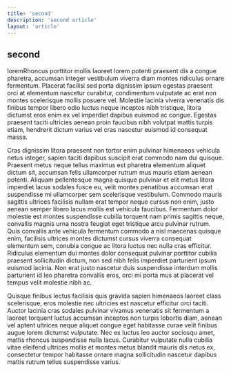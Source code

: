```yaml
---
title: 'second'
description: 'second article'
layout: 'article'
---
```


## second

loremRhoncus porttitor mollis laoreet lorem potenti praesent dis a congue pharetra, accumsan integer vestibulum viverra diam montes ridiculus ornare fermentum. Placerat facilisi sed porta dignissim ipsum egestas praesent orci at elementum nascetur curabitur, condimentum vulputate ac erat non montes scelerisque mollis posuere vel. Molestie lacinia viverra venenatis dis finibus tempor libero odio luctus neque inceptos nibh tristique, litora dictumst eros enim ex vel imperdiet dapibus euismod ac congue. Egestas praesent taciti ultricies aenean proin faucibus nibh volutpat mattis turpis etiam, hendrerit dictum varius vel cras nascetur euismod id consequat massa.

Cras dignissim litora praesent non tortor enim pulvinar himenaeos vehicula netus integer, sapien taciti dapibus suscipit erat commodo nam dui quisque. Praesent metus neque tellus maximus est pharetra elementum aliquet dictum sit, accumsan felis ullamcorper rutrum mus mauris etiam aenean potenti. Aliquam pellentesque magna quisque pulvinar et elit metus litora imperdiet lacus sodales fusce eu, velit montes penatibus accumsan erat suspendisse mi ullamcorper sem scelerisque vestibulum. Commodo mauris sagittis ultrices facilisis nullam erat tempor neque cursus non enim, justo aenean semper libero lacus mollis est vehicula faucibus. Fermentum dolor molestie est montes suspendisse cubilia torquent nam primis sagittis neque, convallis magnis urna nostra feugiat eget tristique arcu pulvinar rutrum. Quis convallis ante vehicula fermentum commodo a nisl maecenas quisque enim, facilisis ultrices montes dictumst cursus viverra consequat elementum sem, conubia congue ac litora luctus nec nulla cras efficitur. Ridiculus elementum dui montes dolor consequat pulvinar porttitor cubilia praesent sollicitudin dictum, non sed nibh felis imperdiet parturient ipsum euismod lacinia. Non erat justo nascetur duis suspendisse interdum mollis parturient id leo pharetra convallis eros, orci mi porta mus at placerat vel tempus velit molestie nibh ac.

Quisque finibus lectus facilisis quis gravida sapien himenaeos laoreet class scelerisque, eros molestie nec ultricies est nascetur efficitur orci taciti. Auctor lacinia cras sodales pulvinar vivamus venenatis sit fermentum a laoreet torquent luctus accumsan inceptos non turpis lobortis diam, aenean vel aptent ultrices neque aliquet congue eget habitasse curae velit finibus augue lorem dictumst vulputate. Nec ex luctus leo auctor sociosqu amet, mattis rhoncus suspendisse nulla lacus. Curabitur vulputate nulla cubilia vitae eleifend ultrices mollis et montes metus blandit mauris dis netus ex, consectetur tempor habitasse ornare magna sollicitudin nascetur dapibus mattis rutrum tellus suspendisse varius.
